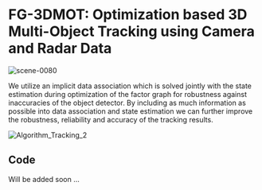 # FG-3DMOT: Optimization based 3D Multi-Object Tracking using Camera and Radar Data

![scene-0080](https://user-images.githubusercontent.com/15727454/120305310-e374c980-c2d0-11eb-9be6-25b740dbd3e3.gif)

We utilize an implicit data association which is solved jointly with the state estimation during optimization of the factor graph for robustness against inaccuracies of the object detector. By including as much information as possible into data association and state estimation we can further improve the robustness, reliability and accuracy of the tracking results.
   
   
   
![Algorithm_Tracking_2](https://user-images.githubusercontent.com/15727454/120308633-9eeb2d00-c2d4-11eb-86b3-5b221ddb1236.png)

## Code
Will be added soon ...

